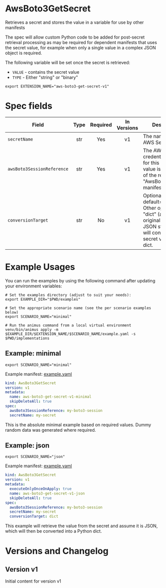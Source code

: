 # AwsBoto3GetSecret

Retrieves a secret and stores the value in a variable for use by other manifests

The spec will allow custom Python code to be added for post-secret retrieval processing as may be required for dependent manifests that uses the secret value, for example when only a single value in a complex JSON object is required.

The following variable will be set once the secret is retrieved:

* `VALUE` - contains the secret value
* `TYPE` - Either "string" or "binary"


```shell
export EXTENSION_NAME="aws-boto3-get-secret-v1"
```

# Spec fields

| Field | Type    | Required | In Versions | Description  |
|-------|:-------:|:--------:|:-----------:|--------------|
| `secretName` | str | Yes | v1 | The name of the AWS Secret |
| `awsBoto3SessionReference` | str | Yes | v1 | The AWS credentials to use for this secret. The value is the "name" of the relevant "AwsBoto3Session" manifest to use |
| `conversionTarget` | str | No | v1 | Optional, default=None. Other options: "dict" (assumes the original value is a JSON string) which will convert the secret value to a dict. |


# Example Usages

You can run the examples by using the following command after updating your environment variables:

```shell
# Set the examples directory (adjust to suit your needs):
export EXAMPLE_DIR="$PWD/examples"

# Set the appropriate scenario name (see the per scenario examples below)
export SCENARIO_NAME="minimal"

# Run the animus command from a local virtual environment
venv/bin/animus apply -m $EXAMPLE_DIR/$EXTENSION_NAME/$SCENARIO_NAME/example.yaml -s $PWD/implementations
```

## Example: minimal

```shell
export SCENARIO_NAME="minimal"
```

Example manifest: [example.yaml](/media/nicc777/data/nicc777/git/Personal/GitHub/py-animus-extensions/examples/aws-boto3-get-secret-v1/minimal/example.yaml)

```yaml
kind: AwsBoto3GetSecret
version: v1
metadata:
  name: aws-boto3-get-secret-v1-minimal
  skipDeleteAll: true
spec:
  awsBoto3SessionReference: my-boto3-session
  secretName: my-secret
```

This is the absolute minimal example based on required values. Dummy random data was generated where required.

## Example: json

```shell
export SCENARIO_NAME="json"
```

Example manifest: [example.yaml](/media/nicc777/data/nicc777/git/Personal/GitHub/py-animus-extensions/examples/aws-boto3-get-secret-v1/json/example.yaml)

```yaml
kind: AwsBoto3GetSecret
version: v1
metadata:
  executeOnlyOnceOnApply: true
  name: aws-boto3-get-secret-v1-json
  skipDeleteAll: true
spec:
  awsBoto3SessionReference: my-boto3-session
  secretName: my-secret
  conversionTarget: dict
```

This example will retrieve the value from the secret and assume it is JSON, which will then be converted into a Python dict.

# Versions and Changelog

## Version v1

Initial content for version v1
